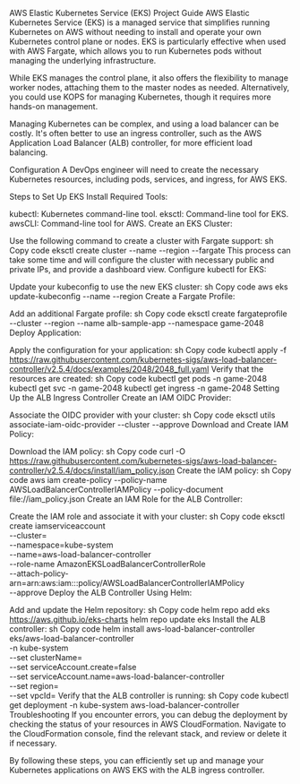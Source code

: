 AWS Elastic Kubernetes Service (EKS) Project Guide
AWS Elastic Kubernetes Service (EKS) is a managed service that simplifies running Kubernetes on AWS without needing to install and operate your own Kubernetes control plane or nodes. EKS is particularly effective when used with AWS Fargate, which allows you to run Kubernetes pods without managing the underlying infrastructure.

While EKS manages the control plane, it also offers the flexibility to manage worker nodes, attaching them to the master nodes as needed. Alternatively, you could use KOPS for managing Kubernetes, though it requires more hands-on management.

Managing Kubernetes can be complex, and using a load balancer can be costly. It's often better to use an ingress controller, such as the AWS Application Load Balancer (ALB) controller, for more efficient load balancing.

Configuration
A DevOps engineer will need to create the necessary Kubernetes resources, including pods, services, and ingress, for AWS EKS.

Steps to Set Up EKS
Install Required Tools:

kubectl: Kubernetes command-line tool.
eksctl: Command-line tool for EKS.
awsCLI: Command-line tool for AWS.
Create an EKS Cluster:

Use the following command to create a cluster with Fargate support:
sh
Copy code
eksctl create cluster --name <cluster-name> --region <region> --fargate
This process can take some time and will configure the cluster with necessary public and private IPs, and provide a dashboard view.
Configure kubectl for EKS:

Update your kubeconfig to use the new EKS cluster:
sh
Copy code
aws eks update-kubeconfig --name <cluster-name> --region <region>
Create a Fargate Profile:

Add an additional Fargate profile:
sh
Copy code
eksctl create fargateprofile --cluster <cluster-name> --region <region> --name alb-sample-app --namespace game-2048
Deploy Application:

Apply the configuration for your application:
sh
Copy code
kubectl apply -f https://raw.githubusercontent.com/kubernetes-sigs/aws-load-balancer-controller/v2.5.4/docs/examples/2048/2048_full.yaml
Verify that the resources are created:
sh
Copy code
kubectl get pods -n game-2048
kubectl get svc -n game-2048
kubectl get ingress -n game-2048
Setting Up the ALB Ingress Controller
Create an IAM OIDC Provider:

Associate the OIDC provider with your cluster:
sh
Copy code
eksctl utils associate-iam-oidc-provider --cluster <cluster-name> --approve
Download and Create IAM Policy:

Download the IAM policy:
sh
Copy code
curl -O https://raw.githubusercontent.com/kubernetes-sigs/aws-load-balancer-controller/v2.5.4/docs/install/iam_policy.json
Create the IAM policy:
sh
Copy code
aws iam create-policy --policy-name AWSLoadBalancerControllerIAMPolicy --policy-document file://iam_policy.json
Create an IAM Role for the ALB Controller:

Create the IAM role and associate it with your cluster:
sh
Copy code
eksctl create iamserviceaccount \
  --cluster=<cluster-name> \
  --namespace=kube-system \
  --name=aws-load-balancer-controller \
  --role-name AmazonEKSLoadBalancerControllerRole \
  --attach-policy-arn=arn:aws:iam::<your-aws-account-id>:policy/AWSLoadBalancerControllerIAMPolicy \
  --approve
Deploy the ALB Controller Using Helm:

Add and update the Helm repository:
sh
Copy code
helm repo add eks https://aws.github.io/eks-charts
helm repo update eks
Install the ALB controller:
sh
Copy code
helm install aws-load-balancer-controller eks/aws-load-balancer-controller \
  -n kube-system \
  --set clusterName=<your-cluster-name> \
  --set serviceAccount.create=false \
  --set serviceAccount.name=aws-load-balancer-controller \
  --set region=<region> \
  --set vpcId=<your-vpc-id>
Verify that the ALB controller is running:
sh
Copy code
kubectl get deployment -n kube-system aws-load-balancer-controller
Troubleshooting
If you encounter errors, you can debug the deployment by checking the status of your resources in AWS CloudFormation. Navigate to the CloudFormation console, find the relevant stack, and review or delete it if necessary.

By following these steps, you can efficiently set up and manage your Kubernetes applications on AWS EKS with the ALB ingress controller.
